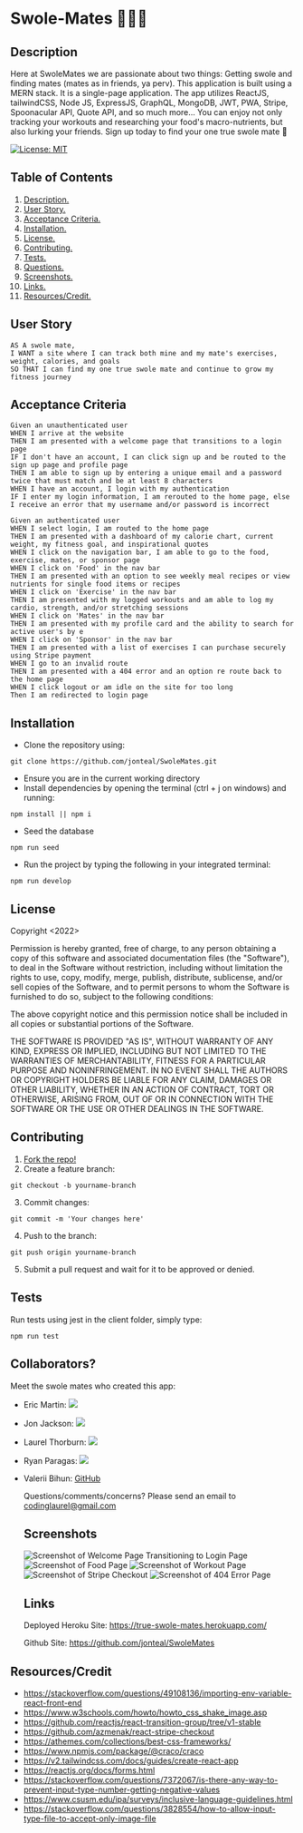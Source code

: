 # Swole-Mates 💪🏽💓

<a name="descsection"></a>
## Description
Here at SwoleMates we are passionate about two things: Getting swole and finding mates (mates as in friends, ya perv). This application is built using a MERN stack. It is a single-page application. The app utilizes ReactJS, tailwindCSS, Node JS, ExpressJS, GraphQL, MongoDB, JWT, PWA, Stripe, Spoonacular API, Quote API, and so much more... You can enjoy not only tracking your workouts and researching your food's macro-nutrients, but also lurking your friends. Sign up today to find your one true swole mate 💓

[![License: MIT](https://img.shields.io/badge/License-MIT-yellow.svg)](https://opensource.org/licenses/MIT)


## Table of Contents
1. [ Description. ](#descsection)
2. [ User Story. ](#usersection)
3. [ Acceptance Criteria. ](#acceptancesection)
4. [ Installation. ](#installsection)
5. [ License. ](#licensesection)
6. [ Contributing. ](#contribsection)
7. [ Tests. ](#testsection)
8. [ Questions. ](#questionssection)
9. [ Screenshots. ](#picsection)
10. [ Links. ](#linksection)
11. [ Resources/Credit. ](#creditsection)

<a name="usersection"></a>
## User Story
```
AS A swole mate,
I WANT a site where I can track both mine and my mate's exercises, weight, calories, and goals
SO THAT I can find my one true swole mate and continue to grow my fitness journey
```

<a name="acceptancesection"></a>
## Acceptance Criteria
```
Given an unauthenticated user
WHEN I arrive at the website
THEN I am presented with a welcome page that transitions to a login page
IF I don't have an account, I can click sign up and be routed to the sign up page and profile page
THEN I am able to sign up by entering a unique email and a password twice that must match and be at least 8 characters
WHEN I have an account, I login with my authentication
IF I enter my login information, I am rerouted to the home page, else I receive an error that my username and/or password is incorrect

Given an authenticated user
WHEN I select login, I am routed to the home page
THEN I am presented with a dashboard of my calorie chart, current weight, my fitness goal, and inspirational quotes
WHEN I click on the navigation bar, I am able to go to the food, exercise, mates, or sponsor page
WHEN I click on 'Food' in the nav bar 
THEN I am presented with an option to see weekly meal recipes or view nutrients for single food items or recipes
WHEN I click on 'Exercise' in the nav bar 
THEN I am presented with my logged workouts and am able to log my cardio, strength, and/or stretching sessions
WHEN I click on 'Mates' in the nav bar 
THEN I am presented with my profile card and the ability to search for active user's by e
WHEN I click on 'Sponsor' in the nav bar 
THEN I am presented with a list of exercises I can purchase securely using Stripe payment
WHEN I go to an invalid route
THEN I am presented with a 404 error and an option re route back to the home page
WHEN I click logout or am idle on the site for too long
Then I am redirected to login page
```

<a name="installsection"></a>
## Installation
* Clone the repository using:
```
git clone https://github.com/jonteal/SwoleMates.git
```
* Ensure you are in the current working directory
* Install dependencies by opening the terminal (ctrl + j on windows) and running:
```
npm install || npm i
```
* Seed the database
```
npm run seed
```

* Run the project by typing the following in your integrated terminal:
```
npm run develop
```

<a name="licensesection"></a>
## License
Copyright <2022>

Permission is hereby granted, free of charge, to any person obtaining a copy of this software and associated documentation files (the "Software"), to deal in the Software without restriction, including without limitation the rights to use, copy, modify, merge, publish, distribute, sublicense, and/or sell copies of the Software, and to permit persons to whom the Software is furnished to do so, subject to the following conditions:

The above copyright notice and this permission notice shall be included in all copies or substantial portions of the Software.

THE SOFTWARE IS PROVIDED "AS IS", WITHOUT WARRANTY OF ANY KIND, EXPRESS OR IMPLIED, INCLUDING BUT NOT LIMITED TO THE WARRANTIES OF MERCHANTABILITY, FITNESS FOR A PARTICULAR PURPOSE AND NONINFRINGEMENT. IN NO EVENT SHALL THE AUTHORS OR COPYRIGHT HOLDERS BE LIABLE FOR ANY CLAIM, DAMAGES OR OTHER LIABILITY, WHETHER IN AN ACTION OF CONTRACT, TORT OR OTHERWISE, ARISING FROM, OUT OF OR IN CONNECTION WITH THE SOFTWARE OR THE USE OR OTHER DEALINGS IN THE SOFTWARE.

  <a name="contribsection"></a>
## Contributing
  
1. [Fork the repo!](https://docs.github.com/en/get-started/quickstart/fork-a-repo)
2. Create a feature branch:
```
git checkout -b yourname-branch
```
3. Commit changes:
```
git commit -m 'Your changes here'
```
4. Push to the branch:
```
git push origin yourname-branch
```
5. Submit a pull request and wait for it to be approved or denied.

  <a name="testsection"></a>
## Tests

Run tests using jest in the client folder, simply type:
```
npm run test
```

  <a name="questionssection"></a>
## Collaborators?
  Meet the swole mates who created this app:

* Eric Martin: <a href="https://github.com/EMtheDM" target="_blank" alt="Github Page"><img src="https://img.shields.io/badge/-GitHub-708090?logo=GitHub"></a>
* Jon Jackson: <a href="https://github.com/jonteal" target="_blank" alt="Github Page"><img src="https://img.shields.io/badge/-GitHub-708090?logo=GitHub"></a>
* Laurel Thorburn: <a href="https://github.com/laurelthorburn" target="_blank" alt="Github Page"><img src="https://img.shields.io/badge/-GitHub-708090?logo=GitHub"></a>
* Ryan Paragas: <a href="https://github.com/ParagasR" target="_blank" alt="Github Page"><img src="https://img.shields.io/badge/-GitHub-708090?logo=GitHub"></a>
* Valerii Bihun: [GitHub](https://github.com/Valllerian)

  Questions/comments/concerns? Please send an email to codinglaurel@gmail.com
  
  <a name="picsection"></a>
  ## Screenshots
  ![Screenshot of Welcome Page Transitioning to Login Page](./media/Login.gif)
  ![Screenshot of Food Page ](./media/food.png)
  ![Screenshot of Workout Page](./media/workout.png)
  ![Screenshot of Stripe Checkout](./media/stripe.png)
  ![Screenshot of 404 Error Page](./media/error.png)


  <a name="linksection"></a>
  ## Links

  Deployed Heroku Site: https://true-swole-mates.herokuapp.com/
  
  Github Site: https://github.com/jonteal/SwoleMates

  <a name="creditsection"></a>
## Resources/Credit
* https://stackoverflow.com/questions/49108136/importing-env-variable-react-front-end
* https://www.w3schools.com/howto/howto_css_shake_image.asp
* https://github.com/reactjs/react-transition-group/tree/v1-stable
* https://github.com/azmenak/react-stripe-checkout
* https://athemes.com/collections/best-css-frameworks/
* https://www.npmjs.com/package/@craco/craco
* https://v2.tailwindcss.com/docs/guides/create-react-app
* https://reactjs.org/docs/forms.html
* https://stackoverflow.com/questions/7372067/is-there-any-way-to-prevent-input-type-number-getting-negative-values
* https://www.csusm.edu/ipa/surveys/inclusive-language-guidelines.html
* https://stackoverflow.com/questions/3828554/how-to-allow-input-type-file-to-accept-only-image-file



